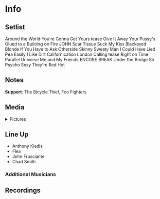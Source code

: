 # Info

## Setlist

Around the World
You're Gonna Get Yours tease
Give It Away
Your Pussy's Glued to a Building on Fire JOHN
Scar Tissue
Suck My Kiss
Blackeyed Blonde
If You Have to Ask
Otherside
Skinny Sweaty Man
I Could Have Lied
Pea
Easily
I Like Dirt
Californication
London Calling tease
Right on Time
Parallel Universe
Me and My Friends
ENCORE BREAK
Under the Bridge
Sir Psycho Sexy
They're Red Hot

## Notes

**Support**: The Bicycle Thief, Foo Fighters

## Media 

<details>
  <summary>Pictures</summary>
  <!--<img alt="Setlist" title="Setlist" src="_.jpg" height="200" />
  <img alt="Clipping" title="Clipping" src="_.jpg" height="200" />
  <img alt="Flyer" title="Flyer" src="_.jpg" height="200" />-->
</details>

## Line Up

* Anthony Kiedis
* Flea
* John Frusciante
* Chad Smith

### Additional Musicians

## Recordings
